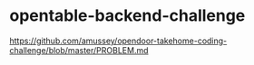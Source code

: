 # opentable-backend-challenge

https://github.com/amussey/opendoor-takehome-coding-challenge/blob/master/PROBLEM.md